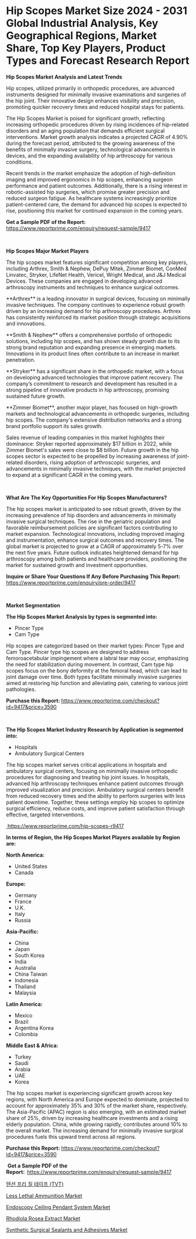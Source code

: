 <p><h1>Hip Scopes Market Size 2024 - 2031 Global Industrial Analysis, Key Geographical Regions, Market Share, Top Key Players, Product Types and Forecast Research Report</h1></p><p><strong>Hip Scopes Market Analysis and Latest Trends</strong></p>
<p><p>Hip scopes, utilized primarily in orthopedic procedures, are advanced instruments designed for minimally invasive examinations and surgeries of the hip joint. Their innovative design enhances visibility and precision, promoting quicker recovery times and reduced hospital stays for patients.</p><p>The Hip Scopes Market is poised for significant growth, reflecting increasing orthopedic procedures driven by rising incidences of hip-related disorders and an aging population that demands efficient surgical interventions. Market growth analysis indicates a projected CAGR of 4.90% during the forecast period, attributed to the growing awareness of the benefits of minimally invasive surgery, technological advancements in devices, and the expanding availability of hip arthroscopy for various conditions.</p><p>Recent trends in the market emphasize the adoption of high-definition imaging and improved ergonomics in hip scopes, enhancing surgeon performance and patient outcomes. Additionally, there is a rising interest in robotic-assisted hip surgeries, which promise greater precision and reduced surgeon fatigue. As healthcare systems increasingly prioritize patient-centered care, the demand for advanced hip scopes is expected to rise, positioning this market for continued expansion in the coming years.</p></p>
<p><strong>Get a Sample PDF of the Report:&nbsp;</strong> <a href="https://www.reportprime.com/enquiry/request-sample/9417">https://www.reportprime.com/enquiry/request-sample/9417</a></p>
<p>&nbsp;</p>
<p><strong>Hip Scopes Major Market Players</strong></p>
<p><p>The hip scopes market features significant competition among key players, including Arthrex, Smith & Nephew, DePuy Mitek, Zimmer Biomet, ConMed Linvatec, Stryker, LifeNet Health, Vericel, Wright Medical, and J&J Medical Devices. These companies are engaged in developing advanced arthroscopy instruments and techniques to enhance surgical outcomes.</p><p>**Arthrex** is a leading innovator in surgical devices, focusing on minimally invasive techniques. The company continues to experience robust growth driven by an increasing demand for hip arthroscopy procedures. Arthrex has consistently reinforced its market position through strategic acquisitions and innovations.</p><p>**Smith & Nephew** offers a comprehensive portfolio of orthopedic solutions, including hip scopes, and has shown steady growth due to its strong brand reputation and expanding presence in emerging markets. Innovations in its product lines often contribute to an increase in market penetration.</p><p>**Stryker** has a significant share in the orthopedic market, with a focus on developing advanced technologies that improve patient recovery. The company’s commitment to research and development has resulted in a strong pipeline of innovative products in hip arthroscopy, promising sustained future growth.</p><p>**Zimmer Biomet**, another major player, has focused on high-growth markets and technological advancements in orthopedic surgeries, including hip scopes. The company's extensive distribution networks and a strong brand portfolio support its sales growth.</p><p>Sales revenue of leading companies in this market highlights their dominance: Stryker reported approximately $17 billion in 2022, while Zimmer Biomet's sales were close to $8 billion. Future growth in the hip scopes sector is expected to be propelled by increasing awareness of joint-related disorders, rising adoption of arthroscopic surgeries, and advancements in minimally invasive techniques, with the market projected to expand at a significant CAGR in the coming years.</p></p>
<p>&nbsp;</p>
<p><strong>What Are The Key Opportunities For Hip Scopes Manufacturers?</strong></p>
<p><p>The hip scopes market is anticipated to see robust growth, driven by the increasing prevalence of hip disorders and advancements in minimally invasive surgical techniques. The rise in the geriatric population and favorable reimbursement policies are significant factors contributing to market expansion. Technological innovations, including improved imaging and instrumentation, enhance surgical outcomes and recovery times. The global market is projected to grow at a CAGR of approximately 5-7% over the next five years. Future outlook indicates heightened demand for hip arthroscopy among both patients and healthcare providers, positioning the market for sustained growth and investment opportunities.</p></p>
<p><strong>Inquire or Share Your Questions If Any Before Purchasing This Report:</strong> <a href="https://www.reportprime.com/enquiry/pre-order/9417">https://www.reportprime.com/enquiry/pre-order/9417</a></p>
<p>&nbsp;</p>
<p><strong>Market Segmentation</strong></p>
<p><strong>The Hip Scopes Market Analysis by types is segmented into:</strong></p>
<p><ul><li>Pincer Type</li><li>Cam Type</li></ul></p>
<p><p>Hip scopes are categorized based on their market types: Pincer Type and Cam Type. Pincer type hip scopes are designed to address femoroacetabular impingement where a labral tear may occur, emphasizing the need for stabilization during movement. In contrast, Cam type hip scopes focus on the bony deformity at the femoral head, which can lead to joint damage over time. Both types facilitate minimally invasive surgeries aimed at restoring hip function and alleviating pain, catering to various joint pathologies.</p></p>
<p><strong>Purchase this Report:&nbsp;</strong><a href="https://www.reportprime.com/checkout?id=9417&price=3590">https://www.reportprime.com/checkout?id=9417&price=3590</a></p>
<p>&nbsp;</p>
<p><strong>The Hip Scopes Market Industry Research by Application is segmented into:</strong></p>
<p><ul><li>Hospitals</li><li>Ambulatory Surgical Centers</li></ul></p>
<p><p>The hip scopes market serves critical applications in hospitals and ambulatory surgical centers, focusing on minimally invasive orthopedic procedures for diagnosing and treating hip joint issues. In hospitals, advanced hip arthroscopy techniques enhance patient outcomes through improved visualization and precision. Ambulatory surgical centers benefit from reduced recovery times and the ability to perform surgeries with less patient downtime. Together, these settings employ hip scopes to optimize surgical efficiency, reduce costs, and improve patient satisfaction through effective, targeted interventions.</p></p>
<p><a href="https://www.reportprime.com/hip-scopes-r9417">&nbsp;https://www.reportprime.com/hip-scopes-r9417</a></p>
<p><strong>In terms of Region, the Hip Scopes Market Players available by Region are:</strong></p>
<p>
    <p> <strong> North America: </strong>
        <ul>
            <li>United States</li>
            <li>Canada</li>
        </ul>
        </p> 
    <p> <strong> Europe: </strong>
        <ul>
            <li>Germany</li>
            <li>France</li>
            <li>U.K.</li>
            <li>Italy</li>
            <li>Russia</li>
        </ul>
        </p> 
    <p> <strong> Asia-Pacific: </strong>
        <ul>
            <li>China</li>
            <li>Japan</li>
            <li>South Korea</li>
            <li>India</li>
            <li>Australia</li>
            <li>China Taiwan</li>
            <li>Indonesia</li>
            <li>Thailand</li>
            <li>Malaysia</li>
        </ul>
        </p> 
    <p> <strong> Latin America: </strong>
        <ul>
            <li>Mexico</li>
            <li>Brazil</li>
            <li>Argentina Korea</li>
            <li>Colombia</li>
        </ul>
        </p> 
    <p> <strong> Middle East & Africa: </strong>
        <ul>
            <li>Turkey</li>
            <li>Saudi</li>
            <li>Arabia</li>
            <li>UAE</li>
            <li>Korea</li>
        </ul>
    </p>
    </p>
<p><p>The hip scopes market is experiencing significant growth across key regions, with North America and Europe expected to dominate, projected to account for approximately 35% and 30% of the market share, respectively. The Asia-Pacific (APAC) region is also emerging, with an estimated market share of 25%, driven by increasing healthcare investments and a rising elderly population. China, while growing rapidly, contributes around 10% to the overall market. The increasing demand for minimally invasive surgical procedures fuels this upward trend across all regions.</p></p>
<p><strong>Purchase this Report: </strong><a href="https://www.reportprime.com/checkout?id=9417&price=3590">https://www.reportprime.com/checkout?id=9417&price=3590</a></p>
<p>&nbsp;<strong>Get a Sample PDF of the Report:&nbsp;&nbsp;</strong><a href="https://www.reportprime.com/enquiry/request-sample/9417">https://www.reportprime.com/enquiry/request-sample/9417</a></p>
<p><strong></strong></p>
<p><p><a href="https://medium.com/@iarhbiqv81/tension-free-vaginal-tape-tvt-market-%EC%9D%98-%EA%B8%80%EB%A1%9C%EB%B2%8C-%EC%8B%9C%EC%9E%A5-%EA%B0%9C%EC%9A%94%EB%8A%94-%EC%A0%84-%EC%84%B8%EA%B3%84-%EB%B0%8F-%EC%A3%BC%EC%9A%94-%EC%8B%9C%EC%9E%A5%EC%9D%98-%EC%82%B0%EC%97%85%EC%97%90-%EC%98%81%ED%96%A5%EC%9D%84-%EB%AF%B8%EC%B9%98%EB%8A%94-%EC%A3%BC%EC%9A%94-%ED%8A%B8%EB%A0%8C%EB%93%9C%EC%97%90-%EB%8C%80%ED%95%9C-%EB%8F%85%ED%8A%B9%ED%95%9C-%EA%B4%80%EC%A0%90%EC%9D%84-1965e180deca">텐션 프리 질 테이프 (TVT)</a></p><p><a href="https://medium.com/@karinaokon97/the-less-lethal-ammunition-market-prioritizes-cost-control-and-efficiency-enhancement-b9f4b7a8a101">Less Lethal Ammunition Market</a></p><p><a href="https://issuu.com/reportprime-2/docs/endoscopy-ceiling-pendant-system-ma_f565d024d13cb9">Endoscopy Ceiling Pendant System Market</a></p><p><a href="https://www.linkedin.com/pulse/global-rhodiola-rosea-extract-market-size-share-analysis--sptuc?trackingId=K%2FBnWda5RYSWW5tDmzZvZQ%3D%3D">Rhodiola Rosea Extract Market</a></p><p><a href="https://github.com/gulaimolin/Market-Research-Report-List-6/blob/main/synthetic-surgical-sealants-and-adhesives-market.md">Synthetic Surgical Sealants and Adhesives Market</a></p></p>